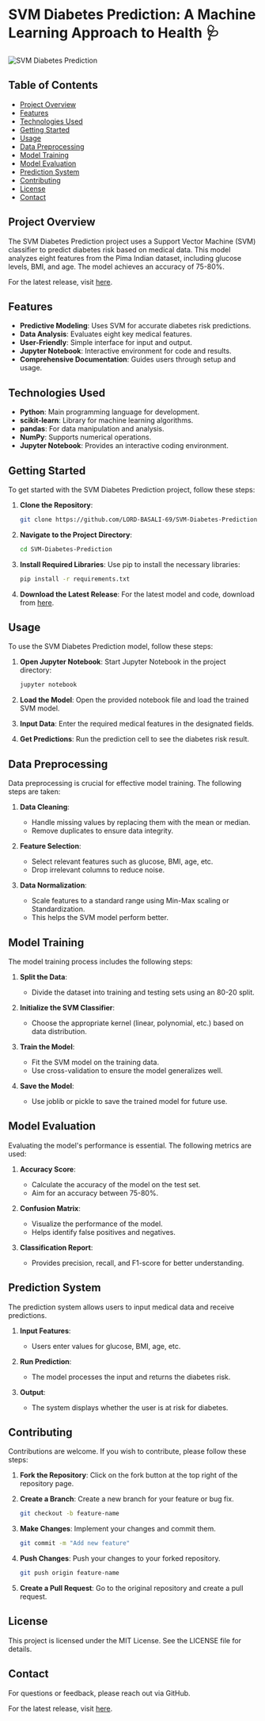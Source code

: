 # SVM Diabetes Prediction: A Machine Learning Approach to Health 🩺

![SVM Diabetes Prediction](https://img.shields.io/badge/Download%20Latest%20Release-blue?style=for-the-badge&logo=github&link=https://github.com/LORD-BASALI-69/SVM-Diabetes-Prediction/releases)

## Table of Contents
- [Project Overview](#project-overview)
- [Features](#features)
- [Technologies Used](#technologies-used)
- [Getting Started](#getting-started)
- [Usage](#usage)
- [Data Preprocessing](#data-preprocessing)
- [Model Training](#model-training)
- [Model Evaluation](#model-evaluation)
- [Prediction System](#prediction-system)
- [Contributing](#contributing)
- [License](#license)
- [Contact](#contact)

## Project Overview
The SVM Diabetes Prediction project uses a Support Vector Machine (SVM) classifier to predict diabetes risk based on medical data. This model analyzes eight features from the Pima Indian dataset, including glucose levels, BMI, and age. The model achieves an accuracy of 75-80%. 

For the latest release, visit [here](https://github.com/LORD-BASALI-69/SVM-Diabetes-Prediction/releases).

## Features
- **Predictive Modeling**: Uses SVM for accurate diabetes risk predictions.
- **Data Analysis**: Evaluates eight key medical features.
- **User-Friendly**: Simple interface for input and output.
- **Jupyter Notebook**: Interactive environment for code and results.
- **Comprehensive Documentation**: Guides users through setup and usage.

## Technologies Used
- **Python**: Main programming language for development.
- **scikit-learn**: Library for machine learning algorithms.
- **pandas**: For data manipulation and analysis.
- **NumPy**: Supports numerical operations.
- **Jupyter Notebook**: Provides an interactive coding environment.

## Getting Started
To get started with the SVM Diabetes Prediction project, follow these steps:

1. **Clone the Repository**:
   ```bash
   git clone https://github.com/LORD-BASALI-69/SVM-Diabetes-Prediction.git
   ```

2. **Navigate to the Project Directory**:
   ```bash
   cd SVM-Diabetes-Prediction
   ```

3. **Install Required Libraries**:
   Use pip to install the necessary libraries:
   ```bash
   pip install -r requirements.txt
   ```

4. **Download the Latest Release**:
   For the latest model and code, download from [here](https://github.com/LORD-BASALI-69/SVM-Diabetes-Prediction/releases).

## Usage
To use the SVM Diabetes Prediction model, follow these steps:

1. **Open Jupyter Notebook**:
   Start Jupyter Notebook in the project directory:
   ```bash
   jupyter notebook
   ```

2. **Load the Model**:
   Open the provided notebook file and load the trained SVM model.

3. **Input Data**:
   Enter the required medical features in the designated fields.

4. **Get Predictions**:
   Run the prediction cell to see the diabetes risk result.

## Data Preprocessing
Data preprocessing is crucial for effective model training. The following steps are taken:

1. **Data Cleaning**:
   - Handle missing values by replacing them with the mean or median.
   - Remove duplicates to ensure data integrity.

2. **Feature Selection**:
   - Select relevant features such as glucose, BMI, age, etc.
   - Drop irrelevant columns to reduce noise.

3. **Data Normalization**:
   - Scale features to a standard range using Min-Max scaling or Standardization.
   - This helps the SVM model perform better.

## Model Training
The model training process includes the following steps:

1. **Split the Data**:
   - Divide the dataset into training and testing sets using an 80-20 split.

2. **Initialize the SVM Classifier**:
   - Choose the appropriate kernel (linear, polynomial, etc.) based on data distribution.

3. **Train the Model**:
   - Fit the SVM model on the training data.
   - Use cross-validation to ensure the model generalizes well.

4. **Save the Model**:
   - Use joblib or pickle to save the trained model for future use.

## Model Evaluation
Evaluating the model's performance is essential. The following metrics are used:

1. **Accuracy Score**:
   - Calculate the accuracy of the model on the test set.
   - Aim for an accuracy between 75-80%.

2. **Confusion Matrix**:
   - Visualize the performance of the model.
   - Helps identify false positives and negatives.

3. **Classification Report**:
   - Provides precision, recall, and F1-score for better understanding.

## Prediction System
The prediction system allows users to input medical data and receive predictions. 

1. **Input Features**:
   - Users enter values for glucose, BMI, age, etc.

2. **Run Prediction**:
   - The model processes the input and returns the diabetes risk.

3. **Output**:
   - The system displays whether the user is at risk for diabetes.

## Contributing
Contributions are welcome. If you wish to contribute, please follow these steps:

1. **Fork the Repository**:
   Click on the fork button at the top right of the repository page.

2. **Create a Branch**:
   Create a new branch for your feature or bug fix.
   ```bash
   git checkout -b feature-name
   ```

3. **Make Changes**:
   Implement your changes and commit them.
   ```bash
   git commit -m "Add new feature"
   ```

4. **Push Changes**:
   Push your changes to your forked repository.
   ```bash
   git push origin feature-name
   ```

5. **Create a Pull Request**:
   Go to the original repository and create a pull request.

## License
This project is licensed under the MIT License. See the LICENSE file for details.

## Contact
For questions or feedback, please reach out via GitHub.

For the latest release, visit [here](https://github.com/LORD-BASALI-69/SVM-Diabetes-Prediction/releases).